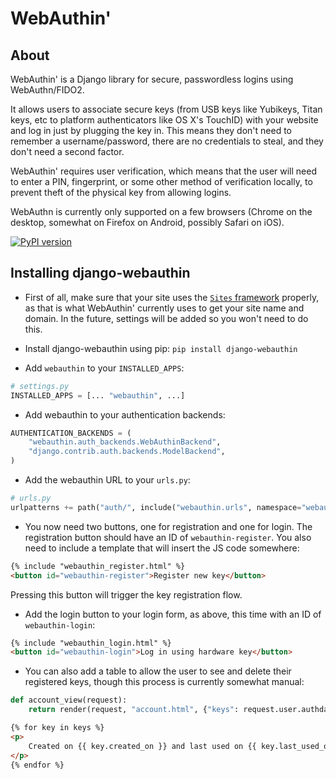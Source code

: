 ﻿WebAuthin'
==========

About
-----

WebAuthin' is a Django library for secure, passwordless logins using WebAuthn/FIDO2.

It allows users to associate secure keys (from USB keys like Yubikeys, Titan keys, etc
to platform authenticators like OS X's TouchID) with your website and log in just by
plugging the key in. This means they don't need to remember a username/password, there
are no credentials to steal, and they don't need a second factor.

WebAuthin' requires user verification, which means that the user will need to enter a
PIN, fingerprint, or some other method of verification locally, to prevent theft of the
physical key from allowing logins.

WebAuthn is currently only supported on a few browsers (Chrome on the desktop, somewhat
on Firefox on Android, possibly Safari on iOS).


[![PyPI version](https://img.shields.io/pypi/v/django-webauthin.svg)](https://pypi.python.org/pypi/django-webauthin)


Installing django-webauthin
---------------------------

* First of all, make sure that your site uses the [`Sites`
  framework](https://docs.djangoproject.com/en/3.0/ref/contrib/sites/) properly, as that
  is what WebAuthin' currently uses to get your site name and domain. In the future,
  settings will be added so you won't need to do this.

* Install django-webauthin using pip: `pip install django-webauthin`

* Add `webauthin` to your `INSTALLED_APPS`:

```python
# settings.py
INSTALLED_APPS = [... "webauthin", ...]
```

* Add webauthin to your authentication backends:

```python
AUTHENTICATION_BACKENDS = (
    "webauthin.auth_backends.WebAuthinBackend",
    "django.contrib.auth.backends.ModelBackend",
)
```

* Add the webauthin URL to your `urls.py`:

```python
# urls.py
urlpatterns += path("auth/", include("webauthin.urls", namespace="webauthin"))
```

* You now need two buttons, one for registration and one for login. The registration
  button should have an ID of `webauthin-register`. You also need to include a
  template that will insert the JS code somewhere:

```html
{% include "webauthin_register.html" %}
<button id="webauthin-register">Register new key</button>
```

Pressing this button will trigger the key registration flow.


* Add the login button to your login form, as above, this time with an ID of
  `webauthin-login`:

```html
{% include "webauthin_login.html" %}
<button id="webauthin-login">Log in using hardware key</button>
```

* You can also add a table to allow the user to see and delete their registered keys,
  though this process is currently somewhat manual:

```python
def account_view(request):
    return render(request, "account.html", {"keys": request.user.authdata_set.all()}
```

```html
{% for key in keys %}
<p>
    Created on {{ key.created_on }} and last used on {{ key.last_used_on }}.
</p>
{% endfor %}
```
